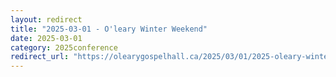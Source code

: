 ```yaml
---
layout: redirect
title: "2025-03-01 - O'leary Winter Weekend"
date: 2025-03-01
category: 2025conference
redirect_url: "https://olearygospelhall.ca/2025/03/01/2025-oleary-winter-weekend/"
---
```


